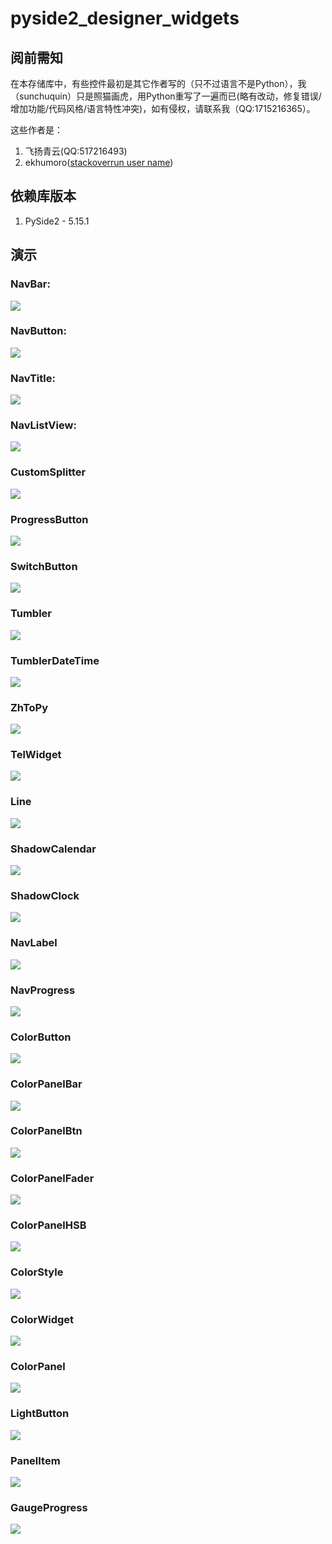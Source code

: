 # pyside2_designer_widgets

## 阅前需知

在本存储库中，有些控件最初是其它作者写的（只不过语言不是Python），我（sunchuquin）只是照猫画虎，用Python重写了一遍而已(略有改动，修复错误/增加功能/代码风格/语言特性冲突)，如有侵权，请联系我（QQ:1715216365）。

这些作者是：

1. 飞扬青云(QQ:517216493)
2. ekhumoro([stackoverrun user name](https://stackoverrun.com/cn/q/6014055))

## 依赖库版本
1. PySide2 - 5.15.1

## 演示

### NavBar:

![](./demo_pictures/NavBar.gif)

### NavButton:

![](./demo_pictures/NavButton.gif)

### NavTitle:
![](./demo_pictures/NavTitle.gif)

### NavListView:
![](./demo_pictures/NavListView.gif)

### CustomSplitter
![](./demo_pictures/CustomSplitter.gif)

### ProgressButton
![](./demo_pictures/ProgressButton.gif)

### SwitchButton
![](./demo_pictures/SwitchButton.gif)

### Tumbler
![](./demo_pictures/Tumbler.gif)

### TumblerDateTime
![](./demo_pictures/TumblerDateTime.gif)

### ZhToPy
![](./demo_pictures/ZhToPy.gif)

### TelWidget
![](./demo_pictures/TelWidget.gif)

### Line
![](./demo_pictures/Line.gif)

### ShadowCalendar
![](./demo_pictures/ShadowCalendar.gif)

### ShadowClock
![](./demo_pictures/ShadowClock.gif)

### NavLabel
![](./demo_pictures/NavLabel.gif)

### NavProgress
![](./demo_pictures/NavProgress.gif)

### ColorButton
![](./demo_pictures/ColorButton.gif)

### ColorPanelBar
![](./demo_pictures/ColorPanelBar.gif)

### ColorPanelBtn
![](./demo_pictures/ColorPanelBtn.gif)

### ColorPanelFader
![](./demo_pictures/ColorPanelFader.gif)

### ColorPanelHSB
![](./demo_pictures/ColorPanelHSB.gif)

### ColorStyle
![](./demo_pictures/ColorStyle.gif)

### ColorWidget
![](./demo_pictures/ColorWidget.gif)

### ColorPanel
![](./demo_pictures/ColorPanel.gif)

### LightButton
![](./demo_pictures/LightButton.gif)

### PanelItem
![](./demo_pictures/PanelItem.gif)

### GaugeProgress
![](./demo_pictures/GaugeProgress.gif)
